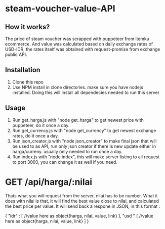 # steam-voucher-value-API

## How it works?
The price of steam voucher was scrapped with puppeteer from itemku ecommerce. And value was calculated based on daily exchange rates of USD-IDR, the rates itself was obtained with request-promise from exchange public API. 


## Installation
1. Clone this repo
2. Use NPM install in clone directories. make sure you have nodejs installed. Doing this will install all dependecies needed to run this server


## Usage
1. Run get_harga.js with "node get_harga" to get newest price with puppeteer, do it once a day.
2. Run get_currency.js with "node get_currency" to get newest exchange rates, do it once a day.
3. Run json_creator.js with "node json_creator" to make final json that will be used to as API, run only json creator if there is new update either in harga/curreny. usually only needed to run once a day.
4. Run index.js with "node index", this will make server listing to all request to port 3000, you can change it as well if you need.



# GET /api/harga/:nilai  

Thats what you will request from the server, nilai has to be number.
What it does with nilai is that, it will find the best value close to nilai, and calculated the best price per value.
It will send back a respone in JSON, in this format :

{
  "idr" : [
    //value here as object{harga, nilai, value, link}
  ],
  "usd " [
    //value here as object{harga, nilai, value, link}
  ]
}
